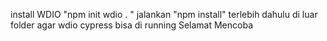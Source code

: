install WDIO "npm init wdio . "
jalankan "npm install" terlebih dahulu di luar folder agar wdio cypress bisa di running
Selamat Mencoba